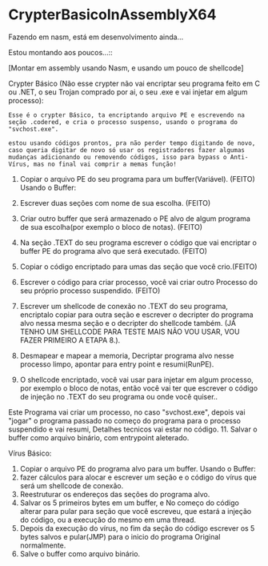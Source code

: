 # CrypterBasicoInAssemblyX64
Fazendo em nasm, está em desenvolvimento ainda...

 Estou montando aos poucos...::

[Montar em assembly usando Nasm, e usando um pouco de  shellcode]

Crypter Básico (Não esse crypter não vai encriptar seu programa feito em C ou .NET, o seu Trojan comprado por ai, o seu .exe e vai injetar em algum processo):

    Esse é o crypter Básico, ta encriptando arquivo PE e escrevendo na seção .codered, e cria o processo suspenso, usando o programa do "svchost.exe".  
    
    estou usando códigos prontos, pra não perder tempo digitando de novo, caso queria digitar de novo só usar os registradores fazer algumas mudanças adicionando ou removendo códigos, isso para bypass o Anti-Vírus, mas no final vai comprir a memas função!



1. Copiar o arquivo PE do seu programa para um buffer(Variável). (FEITO)
Usando o Buffer:

2. Escrever duas seções com nome de sua escolha. (FEITO)

3. Criar outro buffer que será armazenado o PE alvo de algum programa de sua escolha(por exemplo o bloco de notas). (FEITO)

4. Na seção .TEXT do seu programa escrever o código que vai encriptar o buffer PE do programa alvo que será executado. (FEITO)

5. Copiar o código encriptado para umas das seção que você crio.(FEITO)
6. Escrever o código para criar processo, você vai criar outro Processo do seu próprio processo suspendido. (FEITO)

 7. Escrever um shellcode de conexão no .TEXT do seu programa, encriptalo copiar para outra seção e escrever o decripter do programa alvo nessa mesma seção e o decripter do shellcode também. (JÁ TENHO UM SHELLCODE PARA TESTE MAIS NÃO VOU USAR, VOU FAZER PRIMEIRO A ETAPA 8.).

8. Desmapear e mapear a memoria, Decriptar programa alvo nesse processo limpo, apontar para entry point e resumi(RunPE).

9. O shellcode encriptado, você vai usar para injetar em algum processo, por exemplo o bloco de notas, então você vai ter que escrever o código de injeção no .TEXT do seu programa ou onde você quiser.. 

Este Programa vai criar um processo, no caso "svchost.exe", depois vai "jogar" o programa passado no começo do programa para o processo suspendido e vai resumi, Detalhes tecnicos vai estar no código.
11. Salvar o buffer como arquivo binário, com entrypoint aleterado.


Vírus Básico:
1. Copiar o arquivo PE do  programa alvo para um buffer.
Usando o Buffer:
2. fazer cálculos para alocar e escrever um seção e o código do vírus que será um shellcode de conexão.
3. Reestruturar os endereços das seções do programa alvo. 
4. Salvar os 5 primeiros bytes em um buffer, e No começo do código alterar para pular para seção que você escreveu, que estará a injeção do código, ou a execução do mesmo em uma thread.
5. Depois da execução do vírus, no fim da seção do código escrever os 5 bytes salvos e pular(JMP) para o inicio do programa Original normalmente.
6. Salve o buffer como arquivo binário.

